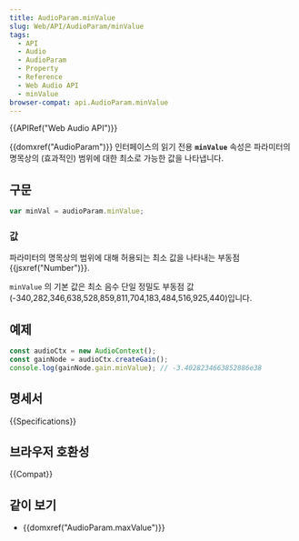 ```yaml
---
title: AudioParam.minValue
slug: Web/API/AudioParam/minValue
tags:
  - API
  - Audio
  - AudioParam
  - Property
  - Reference
  - Web Audio API
  - minValue
browser-compat: api.AudioParam.minValue
---
```


{{APIRef("Web Audio API")}}

{{domxref("AudioParam")}} 인터페이스의 읽기 전용 **`minValue`** 속성은 파라미터의 명목상의 (효과적인) 범위에 대한 최소로 가능한 값을 나타냅니다.

## 구문

```js
var minVal = audioParam.minValue;
```

### 값

파라미터의 명목상의 범위에 대해 허용되는 최소 값을 나타내는 부동점 {{jsxref("Number")}}.

`minValue` 의 기본 값은 최소 음수 단일 정밀도 부동점 값(-340,282,346,638,528,859,811,704,183,484,516,925,440)입니다.

## 예제

```js
const audioCtx = new AudioContext();
const gainNode = audioCtx.createGain();
console.log(gainNode.gain.minValue); // -3.4028234663852886e38
```

## 명세서

{{Specifications}}

## 브라우저 호환성

{{Compat}}

## 같이 보기

- {{domxref("AudioParam.maxValue")}}
